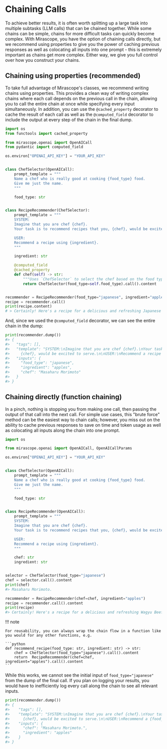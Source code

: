 # Chaining Calls

To achieve better results, it is often worth splitting up a large task into multiple subtasks (LLM calls) that can be chained together. While some chains can be simple, chains for more difficult tasks can quickly become complex. With Mirascope, you have the option of chaining calls directly, but we recommend using properties to give you the power of caching previous responses as well as colocating all inputs into one prompt - this is extremely important as chains get more complex. Either way, we give you full control over how you construct your chains.

## Chaining using properties (recommended)

To take full advantage of Mirascope's classes, we recommend writing chains using properties. This provides a clean way of writing complex chains where each call depends on the previous call in the chain, allowing you to call the entire chain at once while specifying every input simultaneously. In addition, you can use the `@cached_property` decorator to cache the result of each call as well as the `@computed_field` decorator to include the output at every step of the chain in the final dump.

```python
import os
from functools import cached_property

from mirascope.openai import OpenAICall
from pydantic import computed_field

os.environ["OPENAI_API_KEY"] = "YOUR_API_KEY"


class ChefSelector(OpenAICall):
    prompt_template = """
    Name a chef who is really good at cooking {food_type} food.
    Give me just the name.
    """

    food_type: str


class RecipeRecommender(ChefSelector):
    prompt_template = """
    SYSTEM:
    Imagine that you are chef {chef}.
    Your task is to recommend recipes that you, {chef}, would be excited to serve.

    USER:
    Recommend a recipe using {ingredient}.
    """

    ingredient: str

    @computed_field
    @cached_property
    def chef(self) -> str:
        """Uses `ChefSelector` to select the chef based on the food type."""
        return ChefSelector(food_type=self.food_type).call().content


recommender = RecipeRecommender(food_type="japanese", ingredient="apples")
recipe = recommender.call()
print(recipe.content)
# > Certainly! Here's a recipe for a delicious and refreshing Japanese Apple Salad: ...
```

And, since we used the `@computed_field` decorator, we can see the entire chain in the dump:

```python
print(recommender.dump())
#> {
#>   "tags": [],
#>   "template": "SYSTEM:\nImagine that you are chef {chef}.\nYour task is to recommend recipes that you,
#>     {chef}, would be excited to serve.\n\nUSER:\nRecommend a recipe using {ingredient}.",
#>   "inputs": {
#>     "food_type": "japanese",
#>     "ingredient": "apples",
#>     "chef": "Masaharu Morimoto"
#>   }
#> }
```

## Chaining directly (function chaining)

In a pinch, nothing is stopping you from making one call, then passing the output of that call into the next call. For simple use cases, this "brute force" method can be the easiest way to chain calls; however, you miss out on the ability to cache previous responses to save on time and token usage as well as colocating all inputs along the chain into one prompt.

```python
import os

from mirascope.openai import OpenAICall, OpenAICallParams

os.environ["OPENAI_API_KEY"] = "YOUR_API_KEY"


class ChefSelector(OpenAICall):
    prompt_template = """
    Name a chef who is really good at cooking {food_type} food.
    Give me just the name.
    """

    food_type: str


class RecipeRecommender(OpenAICall):
    prompt_template = """
    SYSTEM:
    Imagine that you are chef {chef}.
    Your task is to recommend recipes that you, {chef}, would be excited to serve.

    USER:
    Recommend a recipe using {ingredient}.
    """

    chef: str
    ingredient: str


selector = ChefSelector(food_type="japanese")
chef = selector.call().content
print(chef)
#> Masaharu Morimoto.

recommender = RecipeRecommender(chef=chef, ingredient="apples")
recipe = recommender.call().content
print(recipe)
#> Certainly! Here's a recipe for a delicious and refreshing Wagyu Beef and Apple roll: ...
```

!!! note

    For reusability, you can always wrap the chain flow in a function like you would for any other functions, e.g.

    ```python
    def recommend_recipe(food_type: str, ingredient: str) -> str:
        chef = ChefSelector(food_type="japanese").call().content
        return  RecipeRecommender(chef=chef, ingredient="apples").call().content
    ```

While this works, we cannot see the initial input of `food_type="japanese"` from the dump of the final call. If you plan on logging your results, you would have to inefficiently log every call along the chain to see all relevant inputs.

```python
print(recommender.dump())
#> {
#>    "tags": [],
#>    "template": "SYSTEM:\nImagine that you are chef {chef}.\nYour task is to recommend recipes that you,
#>      {chef}, would be excited to serve.\n\nUSER:\nRecommend a {food_type} recipe using {ingredient}.",
#>    "inputs": {
#>      "chef": "Masaharu Morimoto.",
#>      "ingredient": "apples"
#>    }
#> }
```
